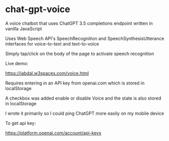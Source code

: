 # chat-gpt-voice
A voice chatbot that uses ChatGPT 3.5 completions endpoint written in vanilla JavaScript

Uses Web Speech API's SpeechRecognition and SpeechSynthesisUtterance interfaces for voice-to-text and text-to-voice 

Simply tap/click on the body of the page to activate speech recognition

Live demo:

https://jabdal.w3spaces.com/voice.html

Requires entering in an API key from openai.com which is stored in localStorage 

A checkbox was added enable or disable Voice and the state is also stored in localStorage

I wrote it primarily so I could ping ChatGPT more easily on my mobile device

To get api key:

https://platform.openai.com/account/api-keys
